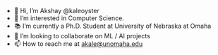 - 👋 Hi, I’m Akshay @kaleoyster
- 👀 I’m interested in Computer Science. 
- 📚 I’m currently a Ph.D. Student at University of Nebraska at Omaha
- 💞️ I’m looking to collaborate on ML / AI projects
- 📫 How to reach me at akale@unomaha.edu

<!---
kaleoyster/kaleoyster is a ✨ special ✨ repository because its `README.md` (this file) appears on your GitHub profile.
You can click the Preview link to take a look at your changes.
--->
